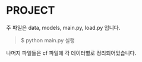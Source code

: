 # PROJECT

주 파일은 data, models, main.py, load.py 입니다.

> $ python main.py 실행

나머지 파일들은 cf 파일에 각 데이터별로 정리되어있습니다. 

